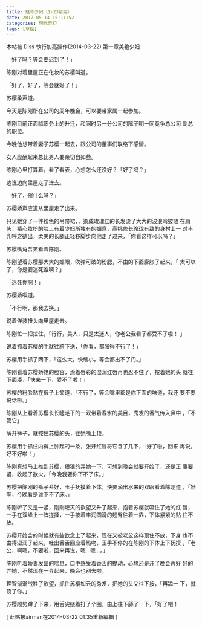 ```yaml
---
title: 魅骨少妇（1-23章完）
date: 2017-05-14 15:11:52
categories: 現代奇幻
tags: [草榴]
---
```

本帖被 Diss 執行加亮操作(2014-03-22)
               第一章美艳少妇

 

   「好了吗？等会要迟到了！」

陈刚对着里屋正在化妆的苏樱叫道。

「好了，好了，等会就好了！」

苏樱柔声道。

今天是陈刚所在公司的周年晚会，可以要带家属一起参加。

陈刚目前正面临职务上的升迁，和同时另一分公司的陈子明一同竟争总公司
副总的职位。

今晚他想带着妻子苏樱一起去，跟公司的董事们联络下感情。

女人应酬起来总比男人要亲切自如些。

陈刚心里打算着，看了看表，心想怎么还没好？「好了吗？」

边说边向里屋走了进去。

「好了，催什么吗？」

苏樱娇声应道从里屋走了出来。

只见她穿了一件粉色的吊带裙，，染成玫瑰红的长发烫了大大的波浪弯披散
在肩头，精心妆扮的脸上有着少妇所独有的媚意，高挑修长玲珑有致的身材上一
对丰乳呼之欲出，柔美的长腿正轻移脚步向他走了过来，「你看这样可以吗？」

苏樱嘴角含笑看着陈刚。

陈刚望着苏樱那大大的媚眼，吹弹可破的粉腮，不由的下面膨胀了起来，「
太可以了，你是要迷死谁啊？」

「迷死你啊！」

苏樱娇嗔道。

「不行啊，那我去换。」

说着佯装扭头向里屋走去。

陈刚忙一把拉住，「行行，美人，只是太迷人，你老公我看了都受不了啦！
」

说着抓着苏樱的手就往胯下送，「你看，都胀得不行了！」

苏樱用手抓了两下，「这么大，快缩小，等会都出不了门。」

陈刚看着苏樱娇艳的脸容，涂着唇彩的湿润红唇再也忍不住了，按着她的头
就往下面凑，「快来一下，受不了啦！」

苏樱的粉脸贴在裤子上笑道，「不行了，等会嘴里都是你下面的味道，我还
要不要说话啦。」

陈刚从上看着苏樱长长睫毛下的一双带着春水的美目，秀发的香气传入鼻中
，「不管它」

解开裤子，就按住苏樱的头，往她嘴上顶。

苏樱用手抓住内裤上肿起的一条，张开红唇将它含了几下，「好了啦，回来
再说。好不好啦！」

陈刚真想马上推到苏樱，狠狠的弄她一下，可想到晚会就要开始了，还是正
事要紧，收起了欲火，「今晚我要你下不了床。」

苏樱把陈刚的裤子系好，玉手抚摸着下体，快要滴出水来的双眼看着陈刚道
，「好啊，今晚看是谁下不了床。」

陈刚听了又是一紧，刚刚熄灭的欲望又升了起来，抱着苏樱就吸住了她的红
唇，一手在双峰上一阵搓揉，一手按着丰润圆滑的翘臀往着一靠，下体紧紧的贴
住不放。

苏樱开始含的时候就有些欲念上了起来，现在又被老公这样顶住不放，下身
也不由得湿润了起来，吐出香舌回应着热吻，玉手不停的在陈刚的下体上下抚摸
，「老公，啊嗯，不要啦，回来再说，嗯…嗯…。」

陈刚听着娇妻发出的喘息，口中感受着香舌的搅动，心想还是开了晚会再好
好的弄她，不然现在一弄起来，晚会也别去啦。

理智渐渐战胜了欲望，抓住苏樱如云的秀发，把她的头又往下按，「再舔一
下，就饶了你。」

苏樱顺势蹲了下来，用舌尖绕着打了个圈，由上往下舔了一下，「好了吧！


[ 此貼被airman在2014-03-22 01:35重新編輯 ]